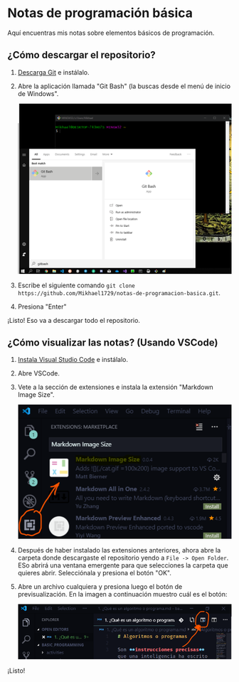 # Notas de programación básica

Aquí encuentras mis notas sobre elementos básicos de programación.

## ¿Cómo descargar el repositorio?

1. [Descarga Git](https://git-scm.com/downloads) e instálalo.
2. Abre la aplicación llamada "Git Bash" (la buscas desde el menú de inicio de Windows".

    ![](images/git_bash.png)

3. Escribe el siguiente comando `git clone https://github.com/Mikhael1729/notas-de-programacion-basica.git`.
4. Presiona "Enter"

¡Listo! Eso va a descargar todo el repositorio.

## ¿Cómo visualizar las notas? (Usando VSCode)

1. [Instala Visual Studio Code](https://code.visualstudio.com/download) e instálalo.
2. Abre VSCode.
3. Vete a la sección de extensiones e instala la extensión "Markdown Image Size".

    ![download extension](images/download_extension.png)

4. Después de haber instalado las extensiones anteriores, ahora abre la carpeta donde descargaste el repositorio yendo a `File -> Open Folder`. ESo abrirá una ventana emergente para que selecciones la carpeta que quieres abrir. Selecciónala y presiona el botón "OK".
5. Abre un archivo cualquiera y presiona luego el botón de previsualización. En la imagen a continuación muestro cuál es el botón:

    ![Preview button](images/preview-button.png)

¡Listo!
